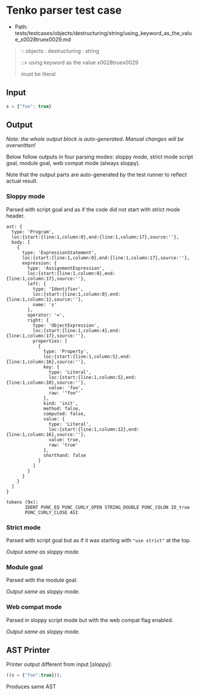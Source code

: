 # Tenko parser test case

- Path: tests/testcases/objects/destructuring/string/using_keyword_as_the_value_x0028truex0029.md

> :: objects : destructuring : string
>
> ::> using keyword as the value x0028truex0029
>
> must be literal

## Input

`````js
s = {"foo": true}
`````

## Output

_Note: the whole output block is auto-generated. Manual changes will be overwritten!_

Below follow outputs in four parsing modes: sloppy mode, strict mode script goal, module goal, web compat mode (always sloppy).

Note that the output parts are auto-generated by the test runner to reflect actual result.

### Sloppy mode

Parsed with script goal and as if the code did not start with strict mode header.

`````
ast: {
  type: 'Program',
  loc:{start:{line:1,column:0},end:{line:1,column:17},source:''},
  body: [
    {
      type: 'ExpressionStatement',
      loc:{start:{line:1,column:0},end:{line:1,column:17},source:''},
      expression: {
        type: 'AssignmentExpression',
        loc:{start:{line:1,column:0},end:{line:1,column:17},source:''},
        left: {
          type: 'Identifier',
          loc:{start:{line:1,column:0},end:{line:1,column:1},source:''},
          name: 's'
        },
        operator: '=',
        right: {
          type: 'ObjectExpression',
          loc:{start:{line:1,column:4},end:{line:1,column:17},source:''},
          properties: [
            {
              type: 'Property',
              loc:{start:{line:1,column:5},end:{line:1,column:16},source:''},
              key: {
                type: 'Literal',
                loc:{start:{line:1,column:5},end:{line:1,column:10},source:''},
                value: 'foo',
                raw: '"foo"'
              },
              kind: 'init',
              method: false,
              computed: false,
              value: {
                type: 'Literal',
                loc:{start:{line:1,column:12},end:{line:1,column:16},source:''},
                value: true,
                raw: 'true'
              },
              shorthand: false
            }
          ]
        }
      }
    }
  ]
}

tokens (9x):
       IDENT PUNC_EQ PUNC_CURLY_OPEN STRING_DOUBLE PUNC_COLON ID_true
       PUNC_CURLY_CLOSE ASI
`````

### Strict mode

Parsed with script goal but as if it was starting with `"use strict"` at the top.

_Output same as sloppy mode._

### Module goal

Parsed with the module goal.

_Output same as sloppy mode._

### Web compat mode

Parsed in sloppy script mode but with the web compat flag enabled.

_Output same as sloppy mode._

## AST Printer

Printer output different from input [sloppy]:

````js
((s = {"foo":true}));
````

Produces same AST
